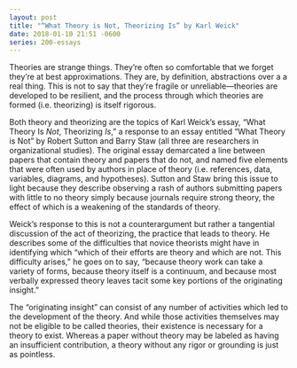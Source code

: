 ```yaml
---
layout: post
title: "“What Theory is Not, Theorizing Is” by Karl Weick"
date: 2018-01-10 21:51 -0600
series: 200-essays
---
```

Theories are strange things. They’re often so comfortable that we forget they’re at best approximations. They are, by definition, abstractions over a  a real thing. This is not to say that they’re fragile or unreliable—theories are developed to be resilient, and the process through which theories are formed (i.e. theorizing) is itself rigorous. 

Both theory and theorizing are the topics of Karl Weick’s essay, “What Theory Is *Not*, Theorizing *Is*,” a response to an essay entitled “What Theory is Not” by Robert Sutton and Barry Staw (all three are researchers in organizational studies). The original essay demarcated a line between papers that contain theory and papers that do not, and named five elements that were often used by authors in place of theory (i.e. references, data, variables, diagrams, and hypotheses). Sutton and Staw bring this issue to light because they describe observing a rash of authors submitting papers with little to no theory simply because journals require strong theory, the effect of which is a weakening of the standards of theory. 

Weick’s response to this is not a counterargument but rather a tangential discussion of the act of theorizing, the practice that leads to theory. He describes some of the difficulties that novice theorists might have in identifying which “which of their efforts are theory and which are not. This difficulty arises,” he goes on to say, “because theory work can take a variety of forms, because theory itself is a continuum, and because most verbally expressed theory leaves tacit some key portions of the originating insight.”

The “originating insight” can consist of any number of activities which led to the development of the theory. And while those activities themselves may not be eligible to be called theories, their existence is necessary for a theory to exist. Whereas a paper without theory may be labeled as having an insufficient contribution, a theory without any rigor or grounding is just as pointless. 